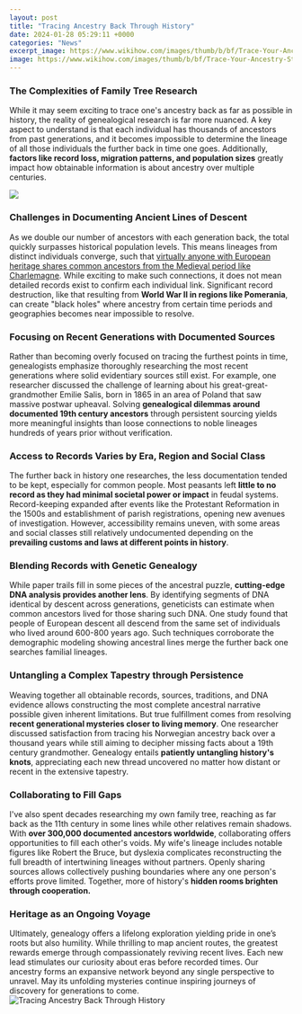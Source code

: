 ```yaml
---
layout: post
title: "Tracing Ancestry Back Through History"
date: 2024-01-28 05:29:11 +0000
categories: "News"
excerpt_image: https://www.wikihow.com/images/thumb/b/bf/Trace-Your-Ancestry-Step-4-Version-2.jpg/aid47040-v4-728px-Trace-Your-Ancestry-Step-4-Version-2.jpg
image: https://www.wikihow.com/images/thumb/b/bf/Trace-Your-Ancestry-Step-4-Version-2.jpg/aid47040-v4-728px-Trace-Your-Ancestry-Step-4-Version-2.jpg
---
```


### The Complexities of Family Tree Research 
While it may seem exciting to trace one's ancestry back as far as possible in history, the reality of genealogical research is far more nuanced. A key aspect to understand is that each individual has thousands of ancestors from past generations, and it becomes impossible to determine the lineage of all those individuals the further back in time one goes. Additionally, **factors like record loss, migration patterns, and population sizes** greatly impact how obtainable information is about ancestry over multiple centuries. 

![](https://www.history.org.uk/library/2101/0000/0084/tracingyourprisonancestors.jpg)
### Challenges in Documenting Ancient Lines of Descent
As we double our number of ancestors with each generation back, the total quickly surpasses historical population levels. This means lineages from distinct individuals converge, such that [virtually anyone with European heritage shares common ancestors from the Medieval period like Charlemagne](https://yt.io.vn/collection/agosta). While exciting to make such connections, it does not mean detailed records exist to confirm each individual link. Significant record destruction, like that resulting from **World War II in regions like Pomerania**, can create "black holes" where ancestry from certain time periods and geographies becomes near impossible to resolve. 
### Focusing on Recent Generations with Documented Sources
Rather than becoming overly focused on tracing the furthest points in time, genealogists emphasize thoroughly researching the most recent generations where solid evidentiary sources still exist. For example, one researcher discussed the challenge of learning about his great-great-grandmother Emilie Salis, born in 1865 in an area of Poland that saw massive postwar upheaval. Solving **genealogical dilemmas around documented 19th century ancestors** through persistent sourcing yields more meaningful insights than loose connections to noble lineages hundreds of years prior without verification.
### Access to Records Varies by Era, Region and Social Class 
The further back in history one researches, the less documentation tended to be kept, especially for common people. Most peasants left **little to no record as they had minimal societal power or impact** in feudal systems. Record-keeping expanded after events like the Protestant Reformation in the 1500s and establishment of parish registrations, opening new avenues of investigation. However, accessibility remains uneven, with some areas and social classes still relatively undocumented depending on the **prevailing customs and laws at different points in history**.
### Blending Records with Genetic Genealogy 
While paper trails fill in some pieces of the ancestral puzzle, **cutting-edge DNA analysis provides another lens**. By identifying segments of DNA identical by descent across generations, geneticists can estimate when common ancestors lived for those sharing such DNA. One study found that people of European descent all descend from the same set of individuals who lived around 600-800 years ago. Such techniques corroborate the demographic modeling showing ancestral lines merge the further back one searches familial lineages. 
### Untangling a Complex Tapestry through Persistence
Weaving together all obtainable records, sources, traditions, and DNA evidence allows constructing the most complete ancestral narrative possible given inherent limitations. But true fulfillment comes from resolving **recent generational mysteries closer to living memory**. One researcher discussed satisfaction from tracing his Norwegian ancestry back over a thousand years while still aiming to decipher missing facts about a 19th century grandmother. Genealogy entails **patiently untangling history's knots**, appreciating each new thread uncovered no matter how distant or recent in the extensive tapestry.
### Collaborating to Fill Gaps 
I've also spent decades researching my own family tree, reaching as far back as the 11th century in some lines while other relatives remain shadows. With **over 300,000 documented ancestors worldwide**, collaborating offers opportunities to fill each other's voids. My wife's lineage includes notable figures like Robert the Bruce, but dyslexia complicates reconstructing the full breadth of intertwining lineages without partners. Openly sharing sources allows collectively pushing boundaries where any one person's efforts prove limited. Together, more of history's **hidden rooms brighten through cooperation.**
### Heritage as an Ongoing Voyage 
Ultimately, genealogy offers a lifelong exploration yielding pride in one’s roots but also humility. While thrilling to map ancient routes, the greatest rewards emerge through compassionately reviving recent lives. Each new lead stimulates our curiosity about eras before recorded times. Our ancestry forms an expansive network beyond any single perspective to unravel. May its unfolding mysteries continue inspiring journeys of discovery for generations to come.
![Tracing Ancestry Back Through History](https://www.wikihow.com/images/thumb/b/bf/Trace-Your-Ancestry-Step-4-Version-2.jpg/aid47040-v4-728px-Trace-Your-Ancestry-Step-4-Version-2.jpg)